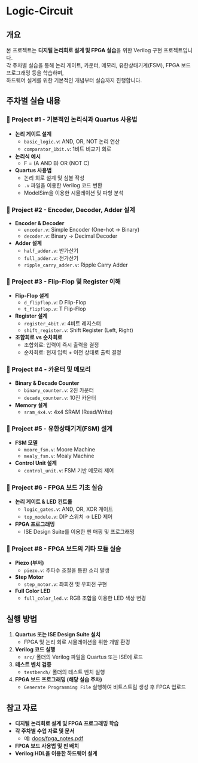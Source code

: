 # Logic-Circuit

## 개요
본 프로젝트는 **디지털 논리회로 설계 및 FPGA 실습**을 위한 Verilog 구현 프로젝트입니다.  
각 주차별 실습을 통해 논리 게이트, 카운터, 메모리, 유한상태기계(FSM), FPGA 보드 프로그래밍 등을 학습하며,  
하드웨어 설계를 위한 기본적인 개념부터 실습까지 진행합니다.


## 주차별 실습 내용

### 📌 Project #1 - **기본적인 논리식과 Quartus 사용법**
- **논리 게이트 설계**
  - `basic_logic.v`: AND, OR, NOT 논리 연산
  - `comparator_1bit.v`: 1비트 비교기 회로
- **논리식 예시**
  - F = (A AND B) OR (NOT C)
- **Quartus 사용법**
  - 논리 회로 설계 및 심볼 작성
  - `.v` 파일을 이용한 Verilog 코드 변환
  - ModelSim을 이용한 시뮬레이션 및 파형 분석

### 📌 Project #2 - **Encoder, Decoder, Adder 설계**
- **Encoder & Decoder**
  - `encoder.v`: Simple Encoder (One-hot → Binary)
  - `decoder.v`: Binary → Decimal Decoder
- **Adder 설계**
  - `half_adder.v`: 반가산기
  - `full_adder.v`: 전가산기
  - `ripple_carry_adder.v`: Ripple Carry Adder

 ### 📌 Project #3 - **Flip-Flop 및 Register 이해**
- **Flip-Flop 설계**
  - `d_flipflop.v`: D Flip-Flop
  - `t_flipflop.v`: T Flip-Flop
- **Register 설계**
  - `register_4bit.v`: 4비트 레지스터
  - `shift_register.v`: Shift Register (Left, Right)
- **조합회로 vs 순차회로**
  - 조합회로: 입력이 즉시 출력을 결정
  - 순차회로: 현재 입력 + 이전 상태로 출력 결정

### 📌 Project #4 - **카운터 및 메모리**
- **Binary & Decade Counter**
  - `binary_counter.v`: 2진 카운터
  - `decade_counter.v`: 10진 카운터
- **Memory 설계**
  - `sram_4x4.v`: 4x4 SRAM (Read/Write)

### 📌 Project #5 - **유한상태기계(FSM) 설계**
- **FSM 모델**
  - `moore_fsm.v`: Moore Machine
  - `mealy_fsm.v`: Mealy Machine
- **Control Unit 설계**
  - `control_unit.v`: FSM 기반 메모리 제어

### 📌 Project #6 - **FPGA 보드 기초 실습**
- **논리 게이트 & LED 컨트롤**
  - `logic_gates.v`: AND, OR, XOR 게이트
  - `top_module.v`: DIP 스위치 → LED 제어
- **FPGA 프로그래밍**
  - ISE Design Suite를 이용한 핀 매핑 및 프로그래밍

### 📌 Project #8 - **FPGA 보드의 기타 모듈 실습**
- **Piezo (부저)**
  - `piezo.v`: 주파수 조절을 통한 소리 발생
- **Step Motor**
  - `step_motor.v`: 좌회전 및 우회전 구현
- **Full Color LED**
  - `full_color_led.v`: RGB 조합을 이용한 LED 색상 변경

## 실행 방법
1. **Quartus 또는 ISE Design Suite 설치**
   - FPGA 및 논리 회로 시뮬레이션을 위한 개발 환경
2. **Verilog 코드 실행**
   - `src/` 폴더의 Verilog 파일을 Quartus 또는 ISE에 로드
3. **테스트 벤치 검증**
   - `testbench/` 폴더의 테스트 벤치 실행
4. **FPGA 보드 프로그래밍 (해당 실습 주차)**
   - `Generate Programming File` 실행하여 비트스트림 생성 후 FPGA 업로드

## 참고 자료
- **디지털 논리회로 설계 및 FPGA 프로그래밍 학습**
- **각 주차별 수업 자료 및 문서**
  - 예: [docs/fpga_notes.pdf](./docs/fpga_notes.pdf)
- **FPGA 보드 사용법 및 핀 배치**
- **Verilog HDL을 이용한 하드웨어 설계**
